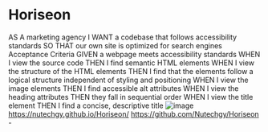 # Horiseon
AS A marketing agency
I WANT a codebase that follows accessibility standards
SO THAT our own site is optimized for search engines
Acceptance Criteria
GIVEN a webpage meets accessibility standards
WHEN I view the source code
THEN I find semantic HTML elements
WHEN I view the structure of the HTML elements
THEN I find that the elements follow a logical structure independent of styling and positioning
WHEN I view the image elements
THEN I find accessible alt attributes
WHEN I view the heading attributes
THEN they fall in sequential order
WHEN I view the title element
THEN I find a concise, descriptive title
![image](https://github.com/Nutechgy/Horiseon/assets/147452378/42d287a2-d031-41ee-8bca-4f0a56133e5e)
https://nutechgy.github.io/Horiseon/
https://github.com/Nutechgy/Horiseon -
